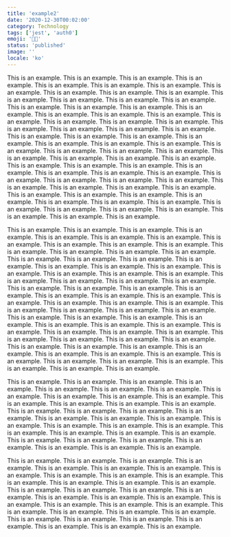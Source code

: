 ```yaml
---
title: 'example2'
date: '2020-12-30T00:02:00'
category: Technology
tags: ['jest', 'auth0']
emoji: '👨‍💻'
status: 'published'
image: ''
locale: 'ko'
---
```


This is an example. This is an example. This is an example. This is an example. This is an example. This is an example. This is an example. This is an example. This is an example. This is an example. This is an example. This is an example. This is an example. This is an example. This is an example. This is an example. This is an example. This is an example. This is an example. This is an example. This is an example. This is an example. This is an example. This is an example. This is an example. This is an example. This is an example. This is an example. This is an example. This is an example. This is an example. This is an example. This is an example. This is an example. This is an example. This is an example. This is an example. This is an example. This is an example. This is an example. This is an example. This is an example. This is an example. This is an example. This is an example. This is an example. This is an example. This is an example. This is an example. This is an example. This is an example. This is an example. This is an example. This is an example. This is an example. This is an example. This is an example. This is an example. This is an example. This is an example. This is an example. This is an example. This is an example. This is an example. This is an example. This is an example. This is an example. This is an example. This is an example. This is an example. This is an example. This is an example. This is an example. This is an example. 

This is an example. This is an example. This is an example. This is an example. This is an example. This is an example. This is an example. This is an example. This is an example. This is an example. This is an example. This is an example. This is an example. This is an example. This is an example. This is an example. This is an example. This is an example. This is an example. This is an example. This is an example. This is an example. This is an example. This is an example. This is an example. This is an example. This is an example. This is an example. This is an example. This is an example. This is an example. This is an example. This is an example. This is an example. This is an example. This is an example. This is an example. This is an example. This is an example. This is an example. This is an example. This is an example. This is an example. This is an example. This is an example. This is an example. This is an example. This is an example. This is an example. This is an example. This is an example. This is an example. This is an example. This is an example. This is an example. This is an example. This is an example. This is an example. This is an example. This is an example. This is an example. This is an example. This is an example. This is an example. This is an example. This is an example. This is an example. This is an example. This is an example. This is an example. This is an example. This is an example. This is an example. This is an example. 

This is an example. This is an example. This is an example. This is an example. This is an example. This is an example. This is an example. This is an example. This is an example. This is an example. This is an example. This is an example. This is an example. This is an example. This is an example. This is an example. This is an example. This is an example. This is an example. This is an example. This is an example. This is an example. This is an example. This is an example. This is an example. This is an example. This is an example. This is an example. This is an example. This is an example. This is an example. This is an example. This is an example. This is an example. This is an example. This is an example. This is an example. 

This is an example. This is an example. This is an example. This is an example. This is an example. This is an example. This is an example. This is an example. This is an example. This is an example. This is an example. This is an example. This is an example. This is an example. This is an example. This is an example. This is an example. This is an example. This is an example. This is an example. This is an example. This is an example. This is an example. This is an example. This is an example. This is an example. This is an example. This is an example. This is an example. This is an example. This is an example. This is an example. This is an example. This is an example. This is an example. This is an example. This is an example. 